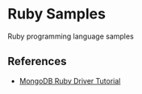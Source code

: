 # Ruby SamplesRuby programming language samples## References- [MongoDB Ruby Driver Tutorial](https://github.com/mongodb/mongo-ruby-driver/wiki/Tutorial)